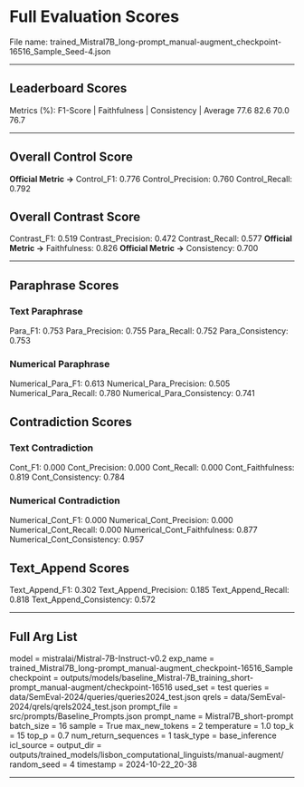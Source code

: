 # Full Evaluation Scores

File name: trained_Mistral7B_long-prompt_manual-augment_checkpoint-16516_Sample_Seed-4.json


---

## Leaderboard Scores

Metrics (%): F1-Score | Faithfulness | Consistency | Average
                77.6        82.6          70.0        76.7

---

## Overall Control Score

**Official Metric ->** Control_F1: 0.776
Control_Precision: 0.760
Control_Recall: 0.792

## Overall Contrast Score

Contrast_F1: 0.519
Contrast_Precision: 0.472
Contrast_Recall: 0.577
**Official Metric ->** Faithfulness: 0.826
**Official Metric ->** Consistency: 0.700

---


## Paraphrase Scores


### Text Paraphrase

Para_F1: 0.753
Para_Precision: 0.755
Para_Recall: 0.752
Para_Consistency: 0.753


### Numerical Paraphrase

Numerical_Para_F1: 0.613
Numerical_Para_Precision: 0.505
Numerical_Para_Recall: 0.780
Numerical_Para_Consistency: 0.741


## Contradiction Scores


### Text Contradiction

Cont_F1: 0.000
Cont_Precision: 0.000
Cont_Recall: 0.000
Cont_Faithfulness: 0.819
Cont_Consistency: 0.784


### Numerical Contradiction

Numerical_Cont_F1: 0.000
Numerical_Cont_Precision: 0.000
Numerical_Cont_Recall: 0.000
Numerical_Cont_Faithfulness: 0.877
Numerical_Cont_Consistency: 0.957


## Text_Append Scores

Text_Append_F1: 0.302
Text_Append_Precision: 0.185
Text_Append_Recall: 0.818
Text_Append_Consistency: 0.572

---

## Full Arg List

model = mistralai/Mistral-7B-Instruct-v0.2
exp_name = trained_Mistral7B_long-prompt_manual-augment_checkpoint-16516_Sample
checkpoint = outputs/models/baseline_Mistral-7B_training_short-prompt_manual-augment/checkpoint-16516
used_set = test
queries = data/SemEval-2024/queries/queries2024_test.json
qrels = data/SemEval-2024/qrels/qrels2024_test.json
prompt_file = src/prompts/Baseline_Prompts.json
prompt_name = Mistral7B_short-prompt
batch_size = 16
sample = True
max_new_tokens = 2
temperature = 1.0
top_k = 15
top_p = 0.7
num_return_sequences = 1
task_type = base_inference
icl_source = 
output_dir = outputs/trained_models/lisbon_computational_linguists/manual-augment/
random_seed = 4
timestamp = 2024-10-22_20-38

---

